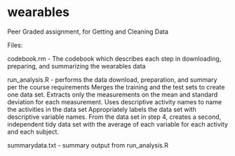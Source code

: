 # wearables
Peer Graded assignment, for Getting and Cleaning Data

Files:

codebook.rm - The codebook which describes each step in downloading, preparing, and summarizing the wearables data

run_analysis.R - performs the data download, preparation, and summary per the course requirements
  Merges the training and the test sets to create one data set.
  Extracts only the measurements on the mean and standard deviation for each measurement. 
  Uses descriptive activity names to name the activities in the data set
  Appropriately labels the data set with descriptive variable names. 
  From the data set in step 4, creates a second, independent tidy data set with the average of each variable for each activity and each subject.
  
summarydata.txt - summary output from run_analysis.R
